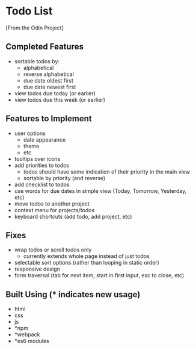 # Todo List

[From the Odin Project]

## Completed Features

- sortable todos by:
    - alphabetical
    - reverse alphabetical
    - due date oldest first
    - due date newest first
- view todos due today (or earlier)
- view todos due this week (or earlier)

## Features to Implement

- user options
    - date appearance
    - theme
    - etc
- tooltips over icons
- add priorities to todos
    - todos should have some indication of their priority in the main view
    - sortable by priority (and reverse)
- add checklist to todos
- use words for due dates in simple view (Today, Tomorrow, Yesterday, etc)
- move todos to another project
- context menu for projects/todos
- keyboard shortcuts (add todo, add project, etc)

## Fixes

- wrap todos or scroll todos only
    - currently extends whole page instead of just todos
- selectable sort options (rather than looping in static order)
- responsive design
- form traversal (tab for next item, start in first input, esc to close, etc)

## Built Using (* indicates new usage)

- html
- css
- js
- *npm
- *webpack
- *es6 modules
